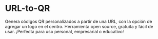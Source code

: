 # URL-to-QR
Genera códigos QR personalizados a partir de una URL, con la opción de agregar un logo en el centro. Herramienta open source, gratuita y fácil de usar. ¡Perfecta para uso personal, empresarial o educativo!
